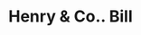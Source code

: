 ---
doi: 10.7916/D82Z2HNS
date_other: '1880'
date_other_textual: 1880-1889
form: printed ephemera
genre:
- Invoices
name:
- Henry & Co.
object_in_context_url: https://biggert.cul.columbia.edu/items/view/ave_biggert_01372
subject_hierarchical_geographic:
- Huntingdon, Pennsylvania, United States
subject_name:
- Henry & Co.
title: Henry & Co.. Bill
sort_title: Henry & Co.. Bill
call_number: ave_biggert_01372
coordinates:
- 40.49527777777778,-78.01305555555555
pid: ave_biggert_01372
identifiers: ave_biggert_01372
thumbnail: https://derivativo-1.library.columbia.edu/iiif/2/ldpd:344581/full/!256,256/0/native.jpg
permalink: "/biggert/ave_biggert_01372/"
layout: iiif-image-page
---